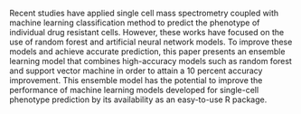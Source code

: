 Recent studies have applied single cell mass spectrometry coupled with machine learning classification method to predict the phenotype of individual drug resistant cells. However, these works have focused on the use of random forest and artificial neural network models. To improve these models and achieve accurate prediction, this paper presents an ensemble learning model that combines high-accuracy models such as random forest and support vector machine in order to attain a 10 percent accuracy improvement. This ensemble model has the potential to improve the performance of machine learning models developed for single-cell phenotype prediction by its availability as an easy-to-use R package.
